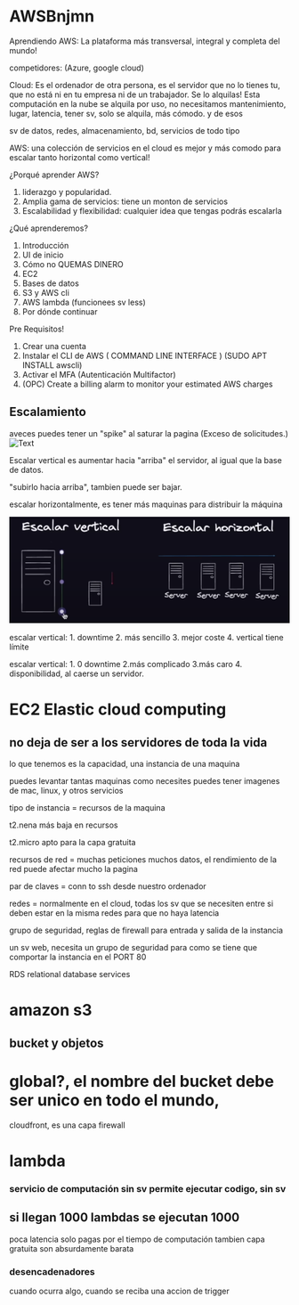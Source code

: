 # AWSBnjmn

Aprendiendo AWS: La plataforma más transversal, integral y completa del mundo!

competidores: (Azure, google cloud)


Cloud: Es el ordenador de otra persona, es el servidor que no lo tienes tu, que no está ni en tu empresa ni de un trabajador. Se lo alquilas! Esta computación en la nube se alquila por uso, no necesitamos mantenimiento, lugar, 
latencia, tener sv, solo se alquila, más cómodo. y de esos

sv de datos, redes, almacenamiento, bd, servicios de todo tipo


AWS: una colección de servicios en el cloud
es mejor y más comodo para escalar tanto horizontal como vertical!


¿Porqué aprender AWS?

1. liderazgo y popularidad.
2. Amplia gama de servicios: tiene un monton de servicios
3. Escalabilidad y flexibilidad: cualquier idea que tengas podrás escalarla

¿Qué aprenderemos?

1. Introducción
2. UI de inicio
3. Cómo no QUEMAS DINERO
4. EC2
5. Bases de datos
6. S3 y AWS cli
7. AWS lambda (funcionees sv less)
8. Por dónde continuar


Pre Requisitos!

1. Crear una cuenta
2. Instalar el CLI de AWS ( COMMAND LINE INTERFACE ) (SUDO APT INSTALL awscli)
3. Activar el MFA (Autenticación Multifactor)
4. (OPC) Create a billing alarm to monitor your estimated AWS charges


## Escalamiento 


aveces puedes tener un "spike" al saturar la pagina (Exceso de solicitudes.)
![Text](image.png)


Escalar vertical es aumentar hacia "arriba" el servidor, al igual que la base de datos.

"subirlo hacia arriba", tambien puede ser bajar.


escalar horizontalmente, es tener más maquinas para distribuir la máquina

![Escalar](assets/escalar.png)

escalar vertical: 1. downtime
                2. más sencillo
                3. mejor coste
                4. vertical tiene límite

escalar vertical: 1. 0 downtime
2.más complicado
3.más caro
4. disponibilidad, al caerse un servidor.


# EC2 Elastic cloud computing
## no deja de ser a los servidores de toda la vida


<p>

lo que tenemos es la capacidad, una instancia de una maquina

puedes levantar tantas maquinas como necesites puedes tener imagenes de mac, linux, y otros servicios

</p>


 tipo de instancia = recursos de la maquina

 t2.nena más baja en recursos


 t2.micro apto para la capa gratuita


 recursos de red = muchas peticiones muchos datos, el rendimiento de la red puede afectar mucho la pagina


 par de claves = conn to ssh desde nuestro ordenador


 redes = normalmente en el cloud, todas los sv que se necesiten entre si deben estar en la misma redes para que no haya latencia


 grupo de seguridad, reglas de firewall para entrada y salida de la instancia




 un sv web, necesita un grupo de seguridad para como se tiene que comportar la instancia en el PORT 80


 RDS relational database services 


# amazon s3

 ## bucket y objetos

# global?, el nombre del bucket debe ser unico en todo el mundo, 


cloudfront, es una capa firewall

# lambda 

### servicio de computación sin sv permite ejecutar codigo, sin sv


## si llegan 1000 lambdas se ejecutan 1000

poca latencia
solo pagas por el tiempo de computación
tambien capa gratuita
son absurdamente barata

### desencadenadores
cuando ocurra algo, cuando se reciba una accion de trigger
